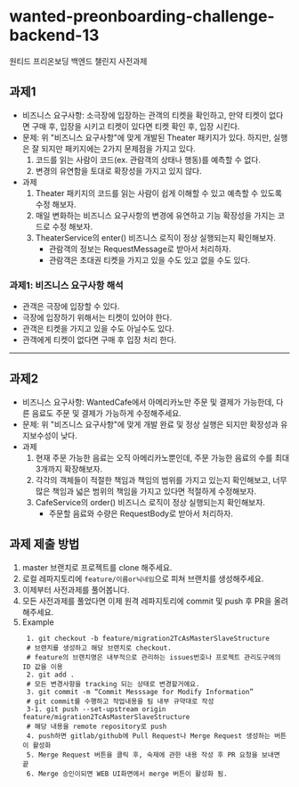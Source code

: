 # wanted-preonboarding-challenge-backend-13
원티드 프리온보딩 백엔드 챌린지 사전과제

## 과제1
- 비즈니스 요구사항: 소극장에 입장하는 관객의 티켓을 확인하고, 만약 티켓이 없다면 구매 후, 입장을 시키고 티켓이 있다면 티켓 확인 후, 입장 시킨다.
- 문제: 위 "비즈니스 요구사항"에 맞게 개발된 Theater 패키지가 있다. 하지만, 실행은 잘 되지만 패키지에는 2가지 문제점을 가지고 있다.
    1. 코드를 읽는 사람이 코드(ex. 관람객의 상태나 행동)를 예측할 수 없다.
    2. 변경의 유연함을 토대로 확장성을 가지고 있지 않다.
- 과제
    1. Theater 패키지의 코드를 읽는 사람이 쉽게 이해할 수 있고 예측할 수 있도록 수정 해보자.
    2. 매일 변화하는 비즈니스 요구사항의 변경에 유연하고 기능 확장성을 가지는 코드로 수정 해보자.
    3. TheaterService의 enter() 비즈니스 로직이 정상 실행되는지 확인해보자.
       - 관람객의 정보는 RequestMessage로 받아서 처리하자.
       - 관람객은 초대권 티켓을 가지고 있을 수도 있고 없을 수도 있다.

### 과제1: 비즈니스 요구사항 해석
- 관객은 극장에 입장할 수 있다.
- 극장에 입장하기 위해서는 티켓이 있어야 한다.
- 관객은 티켓을 가지고 있을 수도 아닐수도 있다.
- 관객에게 티켓이 없다면 구매 후 입장 처리 한다.

---
        
## 과제2
- 비즈니스 요구사항: WantedCafe에서 아메리카노만 주문 및 결제가 가능한데, 다른 음료도 주문 및 결제가 가능하게 수정해주세요.
- 문제: 위 "비즈니스 요구사항"에 맞게 개발 완료 및 정상 실행은 되지만 확장성과 유지보수성이 낮다.
- 과제
    1. 현재 주문 가능한 음료는 오직 아메리카노뿐인데, 주문 가능한 음료의 수를 최대 3개까지 확장해보자.
    2. 각각의 객체들이 적절한 책임과 책임의 범위를 가지고 있는지 확인해보고, 너무 많은 책임과 넓은 범위의 책임을 가지고 있다면 적절하게 수정해보자.
    3. CafeService의 order() 비즈니스 로직이 정상 실행되는지 확인해보자.
       - 주문할 음료와 수량은 RequestBody로 받아서 처리하자.
      
## 과제 제출 방법
1. master 브랜치로 프로젝트를 clone 해주세요.
2. 로컬 레파지토리에 `feature/이름or닉네임`으로 피쳐 브랜치를 생성해주세요.
4. 이제부터 사전과제를 풀어봅니다.
5. 모든 사전과제를 풀었다면 이제 원격 레파지토리에 commit 및 push 후 PR을 올려 해주세요.
6. Example
   ```shell
    1. git checkout -b feature/migration2TcAsMasterSlaveStructure
    # 브랜치를 생성하고 해당 브랜치로 checkout.
    # feature의 브랜치명은 내부적으로 관리하는 issues번호나 프로젝트 관리도구에의 ID 값을 이용
    2. git add .
    # 모든 변경사항을 tracking 되는 상태로 변경할거에요.
    3. git commit -m “Commit Messsage for Modify Information”
    # git commit를 수행하고 작업내용을 팀 내부 규약대로 작성
    3-1. git push --set-upstream origin feature/migration2TcAsMasterSlaveStructure
    # 해당 내용을 remote repository로 push
    4. push하면 gitlab/github에 Pull Request나 Merge Request 생성하는 버튼이 활성화
    5. Merge Request 버튼을 클릭 후, 숙제에 관한 내용 작성 후 PR 요청을 보내면 끝
    6. Merge 승인이되면 WEB UI화면에서 merge 버튼이 활성화 됨.
   ```
   


